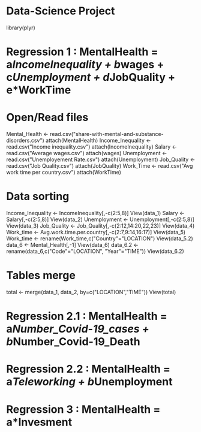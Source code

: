 # Data-Science Project
library(plyr)

# Regression 1 : MentalHealth = a*IncomeInequality + b*wages + c*Unemployment + d*JobQuality + e*WorkTime

# Open/Read files
Mental_Health <- read.csv("share-with-mental-and-substance-disorders.csv")
attach(MentalHealth)
Income_Inequality <- read.csv("Income inequality.csv")
attach(IncomeInequality)
Salary <- read.csv("Average wages.csv")
attach(wages)
Unemployment <- read.csv("Unemployement Rate.csv")
attach(Unemployment)
Job_Quality <- read.csv("Job Quality.csv")
attach(JobQuality)
Work_Time <- read.csv("Avg work time per country.csv")
attach(WorkTime)

# Data sorting 
Income_Inequality <- IncomeInequality[,-c(2:5,8)]
View(data_1)
Salary <- Salary[,-c(2:5,8)]
View(data_2)
Unemployment <- Unemployment[,-c(2:5,8)]
View(data_3)
Job_Quality <- Job_Quality[,-c(2:12,14:20,22,23)]
View(data_4)
Work_time <- Avg.work.time.per.country[,-c(2:7,9:14,16:17)]
View(data_5)
Work_time <- rename(Work_time,c("Country"="LOCATION")
View(data_5.2)
data_6 <- Mental_Health[,-1]
View(data_6)
data_6.2 <- rename(data_6,c("Code"="LOCATION", "Year"="TIME"))
View(data_6.2)

# Tables merge 
total <- merge(data_1, data_2, by=c("LOCATION","TIME"))
View(total)

# Regression 2.1 : MentalHealth = a*Number_Covid-19_cases + b*Number_Covid-19_Death
# Regression 2.2 : MentalHealth = a*Teleworking + b*Unemployment
# Regression 3 : MentalHealth = a*Invesment 
